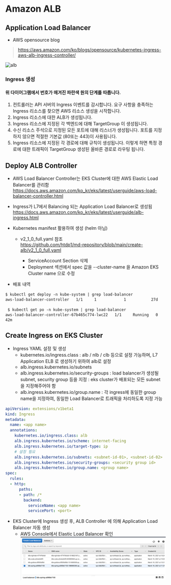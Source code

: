 # Amazon ALB

## Application Load Balancer

- AWS opensource blog
> <https://aws.amazon.com/ko/blogs/opensource/kubernetes-ingress-aws-alb-ingress-controller/>

<img src="https://d2908q01vomqb2.cloudfront.net/ca3512f4dfa95a03169c5a670a4c91a19b3077b4/2018/11/20/image1-1.png" width="800px" height="550px" title="px(픽셀) 크기 설정" alt="alb"></img><br/>

### Ingress 생성
#### 위 다이어그램에서 번호가 매겨진 파란색 원의 단계를 따릅니다.

1. 컨트롤러는 API 서버의 Ingress 이벤트를 감시합니다. 요구 사항을 충족하는 Ingress 리소스를 찾으면 AWS 리소스 생성을 시작합니다.
2. Ingress 리소스에 대한 ALB가 생성됩니다.
3. Ingress 리소스에 지정된 각 백엔드에 대해 TargetGroup 이 생성됩니다.
4. 수신 리소스 주석으로 지정된 모든 포트에 대해 리스너가 생성됩니다. 포트를 지정하지 않으면 적절한 기본값 (80또는 443)이 사용됩니다.
5. Ingress 리소스에 지정된 각 경로에 대해 규칙이 생성됩니다. 이렇게 하면 특정 경로에 대한 트래픽이 TargetGroup 생성된 올바른 경로로 라우팅 됩니다.


## Deploy ALB Controller
- AWS Load Balancer Controller는 EKS Cluster에 대한 AWS Elastic Load Balancer를 관리함
<https://docs.aws.amazon.com/ko_kr/eks/latest/userguide/aws-load-balancer-controller.html>
- Ingress가 L7에서 Balancing 되는 Application Load Balancer로 생성됨
<https://docs.aws.amazon.com/ko_kr/eks/latest/userguide/alb-ingress.html>

- Kubernetes manifest 활용하여 생성 (helm 아님)
  - v2_1_0_full.yaml 참조  
  <https://github.com/htdp1/md-repository/blob/main/create-alb/v2_1_0_full.yaml>

    - ServiceAccount Section 삭제
    - Deployment 섹션에서 spec 값을 --cluster-name 을 Amazon EKS Cluster name 으로 수정

- 배포 내역
```
$ kubectl get deploy -n kube-system | grep load-balancer
aws-load-balancer-controller   1/1     1            1           27d

 $ kubectl get po -n kube-system | grep load-balancer
aws-load-balancer-controller-67b465c774-lwc22   1/1     Running   0          42m
```

## Create Ingress on EKS Cluster
- Ingress YAML 설정 및 생성
  - kubernetes.io/ingress.class
  : alb / nlb / clb 등으로 설정 가능하며, L7 Application ELB 로 생성하기 위하여 alb로 설정
  - alb.ingress.kubernetes.io/subnets
  - alb.ingress.kubernetes.io/security-groups
  : load balancer가 생성될 subnet, security group 등을 지정
  : eks cluster가 배포되는 모든 subnet 을 지정해주어야 함
  - alb.ingress.kubernetes.io/group.name
  : 각 ingress에 동일한 group name을 지정하여, 동일한 Load Balancer로 트래픽을 처리하도록 지정 가능

```yml
apiVersion: extensions/v1beta1
kind: Ingress
metadata:
  name: <app name>
  annotations:
    kubernetes.io/ingress.class: alb
    alb.ingress.kubernetes.io/scheme: internet-facing
    alb.ingress.kubernetes.io/target-type: ip
    # 설정 필요
    alb.ingress.kubernetes.io/subnets: <subnet-id-01>, <subnet-id-02>
    alb.ingress.kubernetes.io/security-groups: <security group id>
    alb.ingress.kubernetes.io/group.name: <group name>
spec:
  rules:
  - http:
      paths:
      - path: /*
        backend:
          serviceName: <app name>
          servicePort: <port>
```

- EKS Cluster에 Ingress 생성 후, ALB Controller 에 의해 Application Load Balancer 자동 생성
  - AWS Console에서 Elastic Load Balancer 확인
![](../../images/alb-console-view.png)
